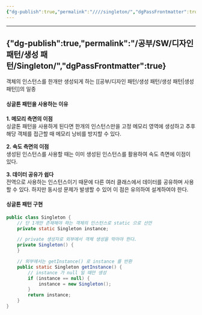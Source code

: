 ```yaml
---
{"dg-publish":true,"permalink":"////singleton/","dgPassFrontmatter":true}
---
```



---
{"dg-publish":true,"permalink":"/공부/SW/디자인 패턴/생성 패턴/Singleton/","dgPassFrontmatter":true}
---

객체의 인스턴스를 한개만 생성되게 하는 [[공부/디자인 패턴/생성 패턴/생성 패턴\|생성 패턴]]의 일종
#### 싱글톤 패턴을 사용하는 이유

**1. 메모리 측면의 이점**  
싱글톤 패턴을 사용하게 된다면 한개의 인스턴스만을 고정 메모리 영역에 생성하고 추후 해당 객체를 접근할 때 메모리 낭비를 방지할 수 있다.

**2. 속도 측면의 이점**  
생성된 인스턴스를 사용할 때는 이미 생성된 인스턴스를 활용하여 속도 측면에 이점이 있다.

**3. 데이터 공유가 쉽다**  
전역으로 사용하는 인스턴스이기 때문에 다른 여러 클래스에서 데이터를 공유하며 사용할 수 있다. 하지만 동시성 문제가 발생할 수 있어 이 점은 유의하여 설계하여야 한다.

#### 싱글톤 패턴 구현

```java
public class Singleton {
    // 단 1개만 존재해야 하는 객체의 인스턴스로 static 으로 선언
    private static Singleton instance;

    // private 생성자로 외부에서 객체 생성을 막아야 한다.
    private Singleton() {
    }

    // 외부에서는 getInstance() 로 instance 를 반환
    public static Singleton getInstance() {
        // instance 가 null 일 때만 생성
        if (instance == null) {
            instance = new Singleton();
        }
        return instance;
    }
}
```